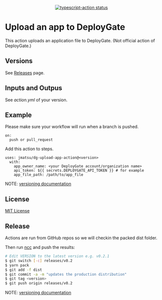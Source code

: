 <p align="center">
  <a href="https://github.com/jmatsu/dg-upload-app-action/actions"><img alt="typescript-action status" src="https://github.com/jmatsu/dg-upload-app-action/workflows/build-test/badge.svg"></a>
</p>

# Upload an app to DeployGate

This action uploads an application file to DeployGate. (Not official action of DeployGate.)

## Versions

See [Releases](https://github.com/jmatsu/dg-upload-app-action/releases) page.

## Inputs and Outpus

See *action.yml* of your version.

## Example

Please make sure your workflow will run when a branch is pushed.

```
on:
  push or pull_request
```

Add this action to steps.

```
uses: jmatsu/dg-upload-app-action@<version>
  with:
    app_owner_name: <your DeployGate account/organization name>
    api_token: ${{ secrets.DEPLOYGATE_API_TOKEN }} # for example
    app_file_path: /path/to/app_file
```

NOTE: [versioning documentation](https://github.com/actions/toolkit/blob/master/docs/action-versioning.md)

## License

[MIT License](LICENSE)

## Release

Actions are run from GitHub repos so we will checkin the packed dist folder. 

Then run [ncc](https://github.com/zeit/ncc) and push the results:
```bash
# Edit VERSION to the latest version e.g. v0.2.1
$ git switch [-c] releases/v0.2
$ yarn pack
$ git add -f dist
$ git commit -a -m "updates the production distribution"
$ git tag <version>
$ git push origin releases/v0.2
```

NOTE: [versioning documentation](https://github.com/actions/toolkit/blob/master/docs/action-versioning.md)
